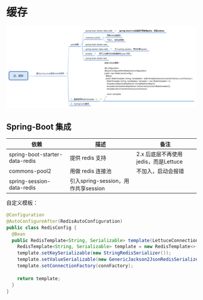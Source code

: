 # 缓存
![cache](./asset/chapter5-cache.png)

## Spring-Boot 集成
| 依赖                           | 描述                                | 备注                                 |
| ------------------------------ | ----------------------------------- | ------------------------------------ |
| spring-boot-starter-data-redis | 提供 redis 支持                     | 2.x 后底层不再使用jedis，而是Lettuce |
| commons-pool2                  | 用做 redis 连接池                   | 不加入，启动会报错                   |
| spring-session-data-redis      | 引入spring-session，用作共享session |                                      |

自定义模板：
```java
@Configuration
@AutoConfigureAfter(RedisAutoConfiguration)
public class RedisConfig {
  @Bean
  public RedisTemplate<String, Serializable> template(LettuceConnectionFactory connFactory) {
    RedisTemplate<String, Serializable> template = new RedisTemplate<>();
    template.setKeySerializable(new StringRedisSerializer());
    template.setValueSerializable(new GenericJackson2JsonRedisSerializer());
    template.setConnectionFactory(connFactory);

    return template;
  }
}
```
